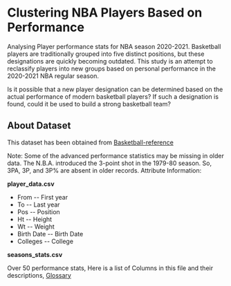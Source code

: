 # Clustering NBA Players Based on Performance
Analysing Player performance stats for NBA season 2020-2021. Basketball players are traditionally grouped into five distinct positions, but these designations are quickly becoming outdated. This study is an attempt to reclassify players into new groups based on personal performance in the 2020-2021 NBA regular season.

Is it possible that a new player designation can be determined based on the actual performance of modern basketball players? If such a designation is found, could it be used to build a strong basketball team?

## About Dataset

This dataset has been obtained from [Basketball-reference](https://www.basketball-reference.com/)

Note:
Some of the advanced performance statistics may be missing in older data.
The N.B.A. introduced the 3-point shot in the 1979-80 season. So, 3PA, 3P, and 3P% are absent in older records.
Attribute Information:

**player_data.csv**

* From -- First year
* To -- Last year
* Pos -- Position
* Ht -- Height
* Wt -- Weight
* Birth Date -- Birth Date
* Colleges -- College

**seasons_stats.csv**

Over 50 performance stats,
Here is a list of Columns in this file and their descriptions, [Glossary](https://www.basketball-reference.com/about/glossary.html)
